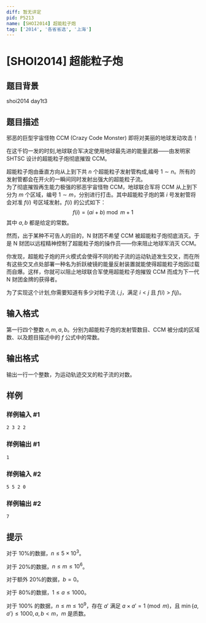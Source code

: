 ```yaml
---
diff: 暂无评定
pid: P5213
name: [SHOI2014] 超能粒子炮
tag: ['2014', '各省省选', '上海']
---
```

# [SHOI2014] 超能粒子炮
## 题目背景

shoi2014 day1t3
## 题目描述

邪恶的巨型宇宙怪物 CCM (Crazy Code Monster) 即将对美丽的地球发动攻击！

在这千钧一发的时刻,地球联合军决定使用地球最先进的能量武器——由发明家 SHTSC 设计的超能粒子炮彻底摧毁 CCM。

超能粒子炮由垂直方向从上到下共 $n$ 个超能粒子发射管构成,编号 $1 \sim n$。所有的发射管都会在开火的一瞬间同时发射出强大的超能粒子流。  
为了彻底摧毁再生能力极强的邪恶宇宙怪物 CCM，地球联合军将 CCM 从上到下分为 $m$ 个区域，编号 $1 \sim m$，分别进行打击。其中超能粒子炮的第 $i$ 号发射管将会对准 $f(i)$ 号区域发射。$f(i)$ 的公式如下：
$$f(i) = (ai + b) \bmod m + 1$$
其中 $a, b$ 都是给定的常数。

然而，出于某种不可告人的目的，N 财团不希望 CCM 被超能粒子炮彻底消灭。于是 N 财团以远程精神控制了超能粒子炮的操作员——你来阻止地球军消灭 CCM。

你发现，超能粒子炮的开火模式会使得不同的粒子流的运动轨迹发生交叉，而在所有这些交叉点处部署一种名为折跃棱镜的能量反射装置就能使得超能粒子炮因过载而自爆。这样，你就可以阻止地球联合军使用超能粒子炮摧毁 CCM 而成为下一代 N 财团金牌的获得者。

为了实现这个计划,你需要知道有多少对粒子流 $i, j$，满足 $i<j$ 且 $f(i) > f(j)$。
## 输入格式

第一行四个整数 $n, m, a, b$。分别为超能粒子炮的发射管数目、CCM 被分成的区域数、以及题目描述中的 $f$ 公式中的常数。
## 输出格式

输出一行一个整数，为运动轨迹交叉的粒子流的对数。
## 样例

### 样例输入 #1
```
2 3 2 2
```
### 样例输出 #1
```
1
```
### 样例输入 #2
```
5 5 2 0
```
### 样例输出 #2
```
7
```
## 提示

对于 10%的数据，$n\leq 5 \times 10^3$。

对于 20%的数据，$n\leq m\leq 10^6$。

对于额外 20%的数据，$b=0$。

对于 80%的数据，$1\leq a\leq 1000$。

对于 $100\%$ 的数据，$n \leq m \leq 10^9$，存在 $a'$ 满足 $a\times a' =1 \pmod m$，且 $\min \{a,a'\} \leq 1000, a,b<m$，$m$ 是质数。
